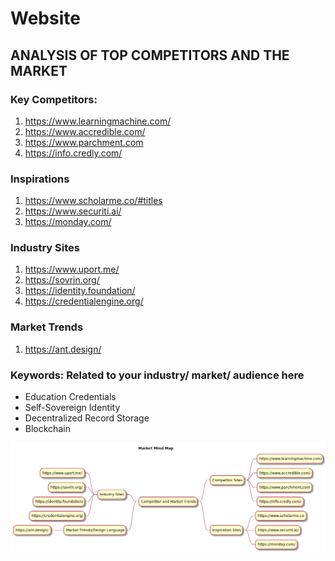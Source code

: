 # Website

## ANALYSIS OF TOP COMPETITORS AND THE MARKET
### Key Competitors:
1. https://www.learningmachine.com/
2. https://www.accredible.com/
3. https://www.parchment.com
4. https://info.credly.com/ 
### Inspirations
1. https://www.scholarme.co/#titles
2. https://www.securiti.ai/
3. https://monday.com/

### Industry Sites
1. https://www.uport.me/
2. https://sovrin.org/
3. https://identity.foundation/
4. https://credentialengine.org/
### Market Trends
1. https://ant.design/

### Keywords:  Related to your industry/ market/ audience here
* Education Credentials
* Self-Sovereign Identity
* Decentralized Record Storage
* Blockchain

![minmpaMarket](market-trends.png "Mind Map")

